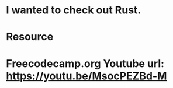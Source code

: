 # I wanted to check out Rust.

# Resource
# Freecodecamp.org Youtube url: https://youtu.be/MsocPEZBd-M
